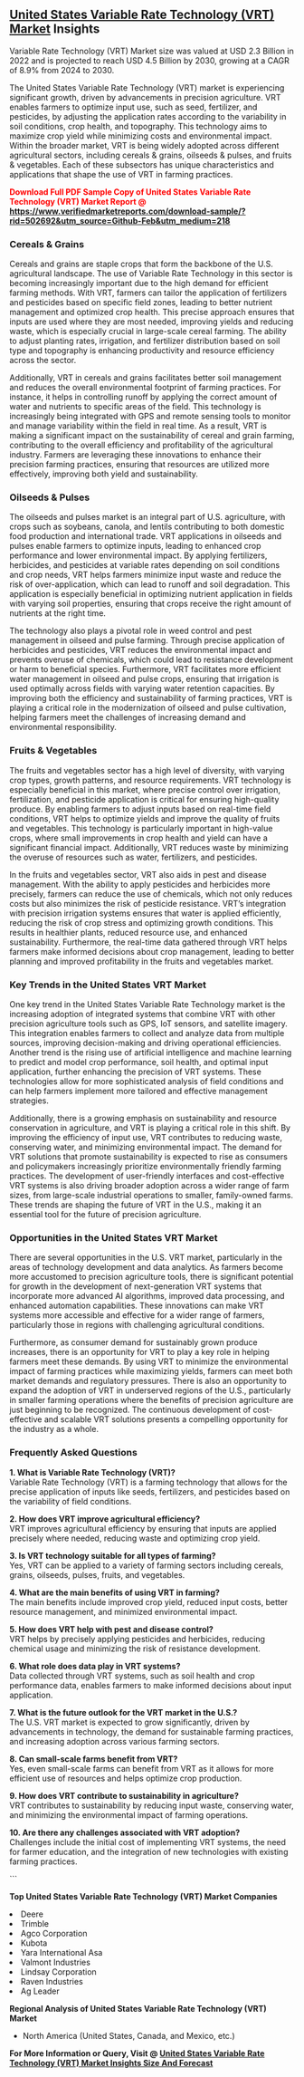 <h2><a href="https://www.verifiedmarketreports.com/download-sample/?rid=502692&amp;utm_source=Github-Feb&amp;utm_medium=218" target="_blank">United States Variable Rate Technology (VRT) Market</a> Insights</h2><p>Variable Rate Technology (VRT) Market size was valued at USD 2.3 Billion in 2022 and is projected to reach USD 4.5 Billion by 2030, growing at a CAGR of 8.9% from 2024 to 2030.</p><p> <p>The United States Variable Rate Technology (VRT) market is experiencing significant growth, driven by advancements in precision agriculture. VRT enables farmers to optimize input use, such as seed, fertilizer, and pesticides, by adjusting the application rates according to the variability in soil conditions, crop health, and topography. This technology aims to maximize crop yield while minimizing costs and environmental impact. Within the broader market, VRT is being widely adopted across different agricultural sectors, including cereals & grains, oilseeds & pulses, and fruits & vegetables. Each of these subsectors has unique characteristics and applications that shape the use of VRT in farming practices.</p> <p><strong><p><span class=""><span style="color: #ff0000;"><strong>Download Full PDF Sample Copy of United States Variable Rate Technology (VRT) Market Report</strong> @ </span><a href="https://www.verifiedmarketreports.com/download-sample/?rid=502692&amp;utm_source=Github-Feb&amp;utm_medium=218" target="_blank">https://www.verifiedmarketreports.com/download-sample/?rid=502692&amp;utm_source=Github-Feb&amp;utm_medium=218</a></span></p></strong></p> <h3>Cereals & Grains</h3> <p>Cereals and grains are staple crops that form the backbone of the U.S. agricultural landscape. The use of Variable Rate Technology in this sector is becoming increasingly important due to the high demand for efficient farming methods. With VRT, farmers can tailor the application of fertilizers and pesticides based on specific field zones, leading to better nutrient management and optimized crop health. This precise approach ensures that inputs are used where they are most needed, improving yields and reducing waste, which is especially crucial in large-scale cereal farming. The ability to adjust planting rates, irrigation, and fertilizer distribution based on soil type and topography is enhancing productivity and resource efficiency across the sector.</p> <p>Additionally, VRT in cereals and grains facilitates better soil management and reduces the overall environmental footprint of farming practices. For instance, it helps in controlling runoff by applying the correct amount of water and nutrients to specific areas of the field. This technology is increasingly being integrated with GPS and remote sensing tools to monitor and manage variability within the field in real time. As a result, VRT is making a significant impact on the sustainability of cereal and grain farming, contributing to the overall efficiency and profitability of the agricultural industry. Farmers are leveraging these innovations to enhance their precision farming practices, ensuring that resources are utilized more effectively, improving both yield and sustainability.</p> <h3>Oilseeds & Pulses</h3> <p>The oilseeds and pulses market is an integral part of U.S. agriculture, with crops such as soybeans, canola, and lentils contributing to both domestic food production and international trade. VRT applications in oilseeds and pulses enable farmers to optimize inputs, leading to enhanced crop performance and lower environmental impact. By applying fertilizers, herbicides, and pesticides at variable rates depending on soil conditions and crop needs, VRT helps farmers minimize input waste and reduce the risk of over-application, which can lead to runoff and soil degradation. This application is especially beneficial in optimizing nutrient application in fields with varying soil properties, ensuring that crops receive the right amount of nutrients at the right time.</p> <p>The technology also plays a pivotal role in weed control and pest management in oilseed and pulse farming. Through precise application of herbicides and pesticides, VRT reduces the environmental impact and prevents overuse of chemicals, which could lead to resistance development or harm to beneficial species. Furthermore, VRT facilitates more efficient water management in oilseed and pulse crops, ensuring that irrigation is used optimally across fields with varying water retention capacities. By improving both the efficiency and sustainability of farming practices, VRT is playing a critical role in the modernization of oilseed and pulse cultivation, helping farmers meet the challenges of increasing demand and environmental responsibility.</p> <h3>Fruits & Vegetables</h3> <p>The fruits and vegetables sector has a high level of diversity, with varying crop types, growth patterns, and resource requirements. VRT technology is especially beneficial in this market, where precise control over irrigation, fertilization, and pesticide application is critical for ensuring high-quality produce. By enabling farmers to adjust inputs based on real-time field conditions, VRT helps to optimize yields and improve the quality of fruits and vegetables. This technology is particularly important in high-value crops, where small improvements in crop health and yield can have a significant financial impact. Additionally, VRT reduces waste by minimizing the overuse of resources such as water, fertilizers, and pesticides.</p> <p>In the fruits and vegetables sector, VRT also aids in pest and disease management. With the ability to apply pesticides and herbicides more precisely, farmers can reduce the use of chemicals, which not only reduces costs but also minimizes the risk of pesticide resistance. VRT’s integration with precision irrigation systems ensures that water is applied efficiently, reducing the risk of crop stress and optimizing growth conditions. This results in healthier plants, reduced resource use, and enhanced sustainability. Furthermore, the real-time data gathered through VRT helps farmers make informed decisions about crop management, leading to better planning and improved profitability in the fruits and vegetables market.</p> <h3>Key Trends in the United States VRT Market</h3> <p>One key trend in the United States Variable Rate Technology market is the increasing adoption of integrated systems that combine VRT with other precision agriculture tools such as GPS, IoT sensors, and satellite imagery. This integration enables farmers to collect and analyze data from multiple sources, improving decision-making and driving operational efficiencies. Another trend is the rising use of artificial intelligence and machine learning to predict and model crop performance, soil health, and optimal input application, further enhancing the precision of VRT systems. These technologies allow for more sophisticated analysis of field conditions and can help farmers implement more tailored and effective management strategies.</p> <p>Additionally, there is a growing emphasis on sustainability and resource conservation in agriculture, and VRT is playing a critical role in this shift. By improving the efficiency of input use, VRT contributes to reducing waste, conserving water, and minimizing environmental impact. The demand for VRT solutions that promote sustainability is expected to rise as consumers and policymakers increasingly prioritize environmentally friendly farming practices. The development of user-friendly interfaces and cost-effective VRT systems is also driving broader adoption across a wider range of farm sizes, from large-scale industrial operations to smaller, family-owned farms. These trends are shaping the future of VRT in the U.S., making it an essential tool for the future of precision agriculture.</p> <h3>Opportunities in the United States VRT Market</h3> <p>There are several opportunities in the U.S. VRT market, particularly in the areas of technology development and data analytics. As farmers become more accustomed to precision agriculture tools, there is significant potential for growth in the development of next-generation VRT systems that incorporate more advanced AI algorithms, improved data processing, and enhanced automation capabilities. These innovations can make VRT systems more accessible and effective for a wider range of farmers, particularly those in regions with challenging agricultural conditions.</p> <p>Furthermore, as consumer demand for sustainably grown produce increases, there is an opportunity for VRT to play a key role in helping farmers meet these demands. By using VRT to minimize the environmental impact of farming practices while maximizing yields, farmers can meet both market demands and regulatory pressures. There is also an opportunity to expand the adoption of VRT in underserved regions of the U.S., particularly in smaller farming operations where the benefits of precision agriculture are just beginning to be recognized. The continuous development of cost-effective and scalable VRT solutions presents a compelling opportunity for the industry as a whole.</p> <h3>Frequently Asked Questions</h3> <p><strong>1. What is Variable Rate Technology (VRT)?</strong><br>Variable Rate Technology (VRT) is a farming technology that allows for the precise application of inputs like seeds, fertilizers, and pesticides based on the variability of field conditions.</p> <p><strong>2. How does VRT improve agricultural efficiency?</strong><br>VRT improves agricultural efficiency by ensuring that inputs are applied precisely where needed, reducing waste and optimizing crop yield.</p> <p><strong>3. Is VRT technology suitable for all types of farming?</strong><br>Yes, VRT can be applied to a variety of farming sectors including cereals, grains, oilseeds, pulses, fruits, and vegetables.</p> <p><strong>4. What are the main benefits of using VRT in farming?</strong><br>The main benefits include improved crop yield, reduced input costs, better resource management, and minimized environmental impact.</p> <p><strong>5. How does VRT help with pest and disease control?</strong><br>VRT helps by precisely applying pesticides and herbicides, reducing chemical usage and minimizing the risk of resistance development.</p> <p><strong>6. What role does data play in VRT systems?</strong><br>Data collected through VRT systems, such as soil health and crop performance data, enables farmers to make informed decisions about input application.</p> <p><strong>7. What is the future outlook for the VRT market in the U.S.?</strong><br>The U.S. VRT market is expected to grow significantly, driven by advancements in technology, the demand for sustainable farming practices, and increasing adoption across various farming sectors.</p> <p><strong>8. Can small-scale farms benefit from VRT?</strong><br>Yes, even small-scale farms can benefit from VRT as it allows for more efficient use of resources and helps optimize crop production.</p> <p><strong>9. How does VRT contribute to sustainability in agriculture?</strong><br>VRT contributes to sustainability by reducing input waste, conserving water, and minimizing the environmental impact of farming operations.</p> <p><strong>10. Are there any challenges associated with VRT adoption?</strong><br>Challenges include the initial cost of implementing VRT systems, the need for farmer education, and the integration of new technologies with existing farming practices.</p> ```</p><p><strong>Top United States Variable Rate Technology (VRT) Market Companies</strong></p><div data-test-id=""><p><li>Deere</li><li> Trimble</li><li> Agco Corporation</li><li> Kubota</li><li> Yara International Asa</li><li> Valmont Industries</li><li> Lindsay Corporation</li><li> Raven Industries</li><li> Ag Leader</li></p><div><strong>Regional Analysis of&nbsp;United States Variable Rate Technology (VRT) Market</strong></div><ul><li dir="ltr"><p dir="ltr">North America&nbsp;(United States, Canada, and Mexico, etc.)</p></li></ul><p><strong>For More Information or Query, Visit @&nbsp;</strong><strong><a href="https://www.verifiedmarketreports.com/product/variable-rate-technology-vrt-market-size-and-forecast/?utm_source=Github-Feb&amp;utm_medium=218" target="_blank">United States Variable Rate Technology (VRT) Market Insights Size And Forecast</a></strong></p></div>
